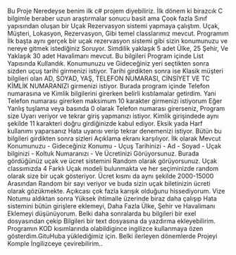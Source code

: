 Bu Proje Neredeyse benim ilk c# projem diyebiliriz. İlk dönem ki birazcık C bilgimle beraber uzun araştırmalar sonucu basit ama Çook fazla Sınıf yapısından oluşan bir Uçak Rezervasyon sistemi yapmaya çalıştım.
Uçak, Müşteri, Lokasyon, Rezervasyon, Gibi temel classlarımız mevcut.
Programım İlk başta aynı gerçek bir uçak rezervasyon sistemi gibi sizin konumunuzu ve nereye gitmek istediğiniz Soruyor. Simdilik yaklaşık 5 adet Ülke, 25 Şehir, Ve Yaklaşık 30 adet Havalimanı mevcut. Bu bilgileri Program içinde List Yapısında Kullandık.
Konumunuzu ve Gideceğiniz yeri seçtikten sonra sizden uçuş tarihi girmenizi istiyor. Tarihi girdikten sonra ise Klasik müşteri bilgileri olan AD, SOYAD, YAŞ, TELEFON NUMARASI, CİNSİYET VE TC KİMLİK NUMARANIZI girmenizi istiyor.
Burada program içinde Telefon numarasına ve Kimlik bilgilerini girerken belirli kıstılamalar getirdim. Yani Telefon numarası girerken maksimum 10 karakter girmenizi istiyorum Eğer Yanlış tuşlama veya basında 0 olarak Telefon numarası girerseniz, Program size Uyarı veriyor ve tekrar giriş yapmanızı istiyor.
Kimlik girişindede aynı şekilde 11 karakteri doğru girdiğinizde kabul ediyor. Eksik yada Harf kullanımı yaparsanız Hata uyarısı verip tekrar denemenizi istiyor.
Bütün bu bilgileri girdikten sonra sizleri Açıklama ekranı karşılıyor. İlk olarak Mevcut Konumunuzu - Gideceğiniz Konumu - Uçuş Tarihinizi - Ad - Soyad - Uçak bilginizi - Koltuk Numaranızı - Ve Ücretinizi Görüyorsunuz.
Burada gördüğünüz uçak ve ücret sistemini Random olarak görüyorsunuz. Uçak classımızda 4 Farklı Uçak modeli bulunmakta ve her seçiminizde random olarak size bir uçak gösteriyor.
Ücret kısmı da aynı şekilde 2000-15000 Arasından Random bir sayı veriyor ve buda sizin uçak biletinizin ücreti olarak gözükmekte.
Açıkcası çok fazla karışık olduğunu hissediyorum. Vize Notumu aldıktan sonra Yüksek ihtimalle üzerinde biraz daha çalışıp Hata sistemini bütün girişlere eklemeyi, Daha Fazla Ülke, Şehir ve Havalimanı Eklemeyi düşünüyorum. 
Belki daha sonralarda bu bilgileri bir exel dosyasından çekip Bilgileri bir text dosyasına da yazdırma ekleyebilirim. 
Programın KOD kısımlarında olabildigince ingilizce kullanmaya özen gösterdim.GituHuba yüklediğimiz için. Belki ilerleyen dönemlerde Projeyi Komple İngilizceye çevirebilirim..
